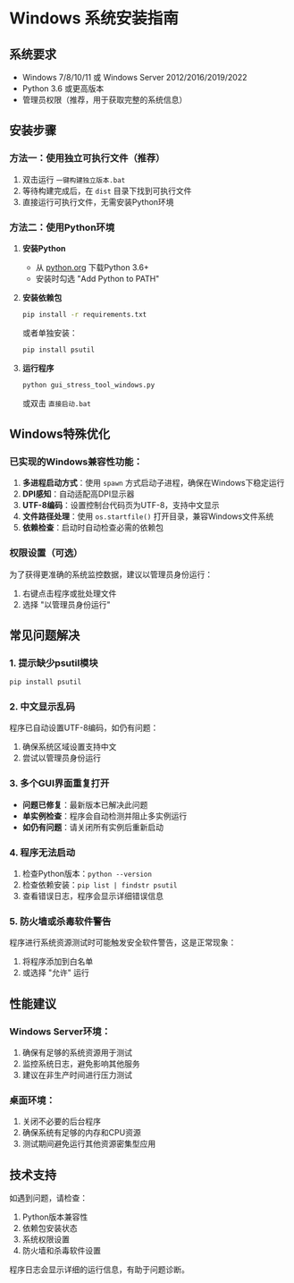# Windows 系统安装指南

## 系统要求
- Windows 7/8/10/11 或 Windows Server 2012/2016/2019/2022
- Python 3.6 或更高版本
- 管理员权限（推荐，用于获取完整的系统信息）

## 安装步骤

### 方法一：使用独立可执行文件（推荐）
1. 双击运行 `一键构建独立版本.bat`
2. 等待构建完成后，在 `dist` 目录下找到可执行文件
3. 直接运行可执行文件，无需安装Python环境

### 方法二：使用Python环境
1. **安装Python**
   - 从 [python.org](https://www.python.org/downloads/) 下载Python 3.6+
   - 安装时勾选 "Add Python to PATH"

2. **安装依赖包**
   ```cmd
   pip install -r requirements.txt
   ```
   或者单独安装：
   ```cmd
   pip install psutil
   ```

3. **运行程序**
   ```cmd
   python gui_stress_tool_windows.py
   ```
   或双击 `直接启动.bat`

## Windows特殊优化

### 已实现的Windows兼容性功能：
1. **多进程启动方式**：使用 `spawn` 方式启动子进程，确保在Windows下稳定运行
2. **DPI感知**：自动适配高DPI显示器
3. **UTF-8编码**：设置控制台代码页为UTF-8，支持中文显示
4. **文件路径处理**：使用 `os.startfile()` 打开目录，兼容Windows文件系统
5. **依赖检查**：启动时自动检查必需的依赖包

### 权限设置（可选）
为了获得更准确的系统监控数据，建议以管理员身份运行：
1. 右键点击程序或批处理文件
2. 选择 "以管理员身份运行"

## 常见问题解决

### 1. 提示缺少psutil模块
```cmd
pip install psutil
```

### 2. 中文显示乱码
程序已自动设置UTF-8编码，如仍有问题：
1. 确保系统区域设置支持中文
2. 尝试以管理员身份运行

### 3. 多个GUI界面重复打开
- **问题已修复**：最新版本已解决此问题
- **单实例检查**：程序会自动检测并阻止多实例运行
- **如仍有问题**：请关闭所有实例后重新启动

### 4. 程序无法启动
1. 检查Python版本：`python --version`
2. 检查依赖安装：`pip list | findstr psutil`
3. 查看错误日志，程序会显示详细错误信息

### 5. 防火墙或杀毒软件警告
程序进行系统资源测试时可能触发安全软件警告，这是正常现象：
1. 将程序添加到白名单
2. 或选择 "允许" 运行

## 性能建议

### Windows Server环境：
1. 确保有足够的系统资源用于测试
2. 监控系统日志，避免影响其他服务
3. 建议在非生产时间进行压力测试

### 桌面环境：
1. 关闭不必要的后台程序
2. 确保系统有足够的内存和CPU资源
3. 测试期间避免运行其他资源密集型应用

## 技术支持

如遇到问题，请检查：
1. Python版本兼容性
2. 依赖包安装状态
3. 系统权限设置
4. 防火墙和杀毒软件设置

程序日志会显示详细的运行信息，有助于问题诊断。